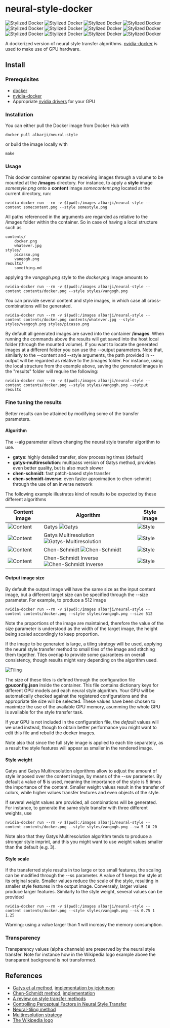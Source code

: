 # neural-style-docker

![Stylized Docker](./doc/docker_afremov_sw5000_ss1.png)
![Stylized Docker](./doc/docker_broca_sw5000_ss1.png)
![Stylized Docker](./doc/docker_brownrays_sw375_ss1.png)
![Stylized Docker](./doc/docker_ediaonise_sw1500_ss1.png)
![Stylized Docker](./doc/docker_edimburgGraffit_sw20000.0_ss1.png)
![Stylized Docker](./doc/docker_himesama_sw10000_ss1.png)
![Stylized Docker](./doc/docker_paisaje_urbano-hundertwasser_sw2000_ss1.png)
![Stylized Docker](./doc/docker_potatoes_sw375_ss1.png)
![Stylized Docker](./doc/docker_RenoirDogesPalaceVenice_sw1500_ss1.png)
![Stylized Docker](./doc/docker_revellerAndCourtesan_sw2000_ss1.png)
![Stylized Docker](./doc/docker_seated-nude_sw375_ss1.png)
![Stylized Docker](./doc/docker_starryNight_sw1500_ss1.png)

A dockerized version of neural style transfer algorithms.
[nvidia-docker](https://github.com/NVIDIA/nvidia-docker) is used to make use of GPU hardware.

## Install

### Prerequisites

* [docker](https://www.docker.com/)
* [nvidia-docker](https://github.com/NVIDIA/nvidia-docker)
* Appropriate [nvidia drivers](http://www.nvidia.es/Download/index.aspx) for your GPU

### Installation

You can either pull the Docker image from Docker Hub with

	docker pull albarji/neural-style

or build the image locally with

	make

### Usage

This docker container operates by receiving images through a volume to be mounted at the **/images** directory.
For instance, to apply a **style** image *somestyle.png* onto a **content** image *somecontent.png* located at the 
current directory, run: 

    nvidia-docker run --rm -v $(pwd):/images albarji/neural-style --content somecontent.png --style somestyle.png

All paths referenced in the arguments are regarded as relative to the /images folder within the container. So in case
of having a local structure such as

    contents/
        docker.png
        whatever.jpg
    styles/
        picasso.png
        vangogh.png
    results/
        something.md
        
applying the *vangogh.png* style to the *docker.png* image amounts to

    nvidia-docker run --rm -v $(pwd):/images albarji/neural-style --content contents/docker.png --style styles/vangogh.png
    
You can provide several content and style images, in which case all cross-combinations will be generated.

    nvidia-docker run --rm -v $(pwd):/images albarji/neural-style --content contents/docker.png contents/whatever.jpg --style styles/vangogh.png styles/picasso.png
    
By default all generated images are saved into the container **/images**. When running the commands above the results
will get saved into the host local folder (through the mounted volume). If you want to locate the generated images at a 
different folder you can use the --output parameters. Note that, similarly to the --content and --style arguments,
the path provided in --output will be regarded as relative to the /images folder. For instance, using the local 
structure from the example above, saving the generated images in the "results" folder will require the following:

    nvidia-docker run --rm -v $(pwd):/images albarji/neural-style --content contents/docker.png --style styles/vangogh.png --output results

### Fine tuning the results

Better results can be attained by modifying some of the transfer parameters.

#### Algorithm

The --alg parameter allows changing the neural style transfer algorithm to use.

* **gatys**: highly detailed transfer, slow processing times (default)
* **gatys-multiresolution**: multipass version of Gatys method, provides even better quality, but is also much slower
* **chen-schmidt**: fast patch-based style transfer
* **chen-schmidt-inverse**: even faster aproximation to chen-schmidt through the use of an inverse network

The following example illustrates kind of results to be expected by these different algorithms

| Content image | Algorithm | Style image |
| ------------- | --------- | ----------- |
| ![Content](./doc/avila-walls.jpg) | Gatys ![Gatys](./doc/avila-walls_broca_gatys_ss1.0_sw10.0.jpg) | ![Style](./doc/broca.jpg) |
| ![Content](./doc/avila-walls.jpg) | Gatys Multiresolution ![Gatys-Multiresolution](./doc/avila-walls_broca_gatys-multiresolution_ss1.0_sw3.0.jpg) | ![Style](./doc/broca.jpg) |
| ![Content](./doc/avila-walls.jpg) | Chen-Schmidt ![Chen-Schmidt](./doc/avila-walls_broca_chen-schmidt_ss1.0.jpg) | ![Style](./doc/broca.jpg) | 
| ![Content](./doc/avila-walls.jpg) | Chen-Schmidt Inverse ![Chen-Schmidt Inverse](./doc/avila-walls_broca_chen-schmidt-inverse_ss1.0.jpg) | ![Style](./doc/broca.jpg) | 

#### Output image size

By default the output image will have the same size as the input content image, but a different target size can be
specified through the --size parameter. For example, to produce a 512 image

    nvidia-docker run --rm -v $(pwd):/images albarji/neural-style --content contents/docker.png --style styles/vangogh.png --size 512
    
Note the proportions of the image are maintained, therefore the value of the size parameter is understood as the width 
of the target image, the height being scaled accordingly to keep proportion.

If the image to be generated is large, a tiling strategy will be used, applying the neural style transfer method
to small tiles of the image and stitching them together. Tiles overlap to provide some guarantees on overall
consistency, though results might vary depending on the algorithm used.

![Tiling](./doc/tiling.png)

The size of these tiles is defined through the configuration file **gpuconfig.json** inside the container.
This file contains dictionary keys for different GPU models and each neural style algorithm. Your GPU will be 
automatically checked against the registered configurations and the appropriate tile size will be selected. These values
have been chosen to maximize the use of the available GPU memory, asumming the whole GPU is available for the style
transfer task.  

If your GPU is not included in the configuration file, the *default* values will we used instead, though to obtain
better performance you might want to edit this file and rebuild the docker images.

Note also that since the full style image is applied to each tile separately, as a result the style features will appear
as smaller in the rendered image.

#### Style weight

Gatys and Gatys Multiresolution algorithms allow to adjust the amount of style imposed over the content image, by means 
of the --sw parameter. By default a value of **5** is used, meaning the importance of the style is 5 times the 
importance of the content. Smaller weight values result in the transfer of colors, while higher values transfer textures 
and even objects of the style.

If several weight values are provided, all combinations will be generated. For instance, to generate the same
style transfer with three different weights, use

    nvidia-docker run --rm -v $(pwd):/images albarji/neural-style --content contents/docker.png --style styles/vangogh.png --sw 5 10 20
    
Note also that they Gatys Multiresolution algorithm tends to produce a stronger style imprint, and this you might want
to use weight values smaller than the default (e.g. 3). 

#### Style scale

If the transferred style results in too large or too small features, the scaling can be modified through the --ss 
parameter. A value of **1** keeps the style at its original scale. Smaller values reduce the scale of the style,
resulting in smaller style features in the output image. Conversely, larger values produce larger features. 
Similarly to the style weight, several values can be provided

    nvidia-docker run --rm -v $(pwd):/images albarji/neural-style --content contents/docker.png --style styles/vangogh.png --ss 0.75 1 1.25
    
Warning: using a value larger than **1** will increasy the memory consumption. 

### Transparency

Transparency values (alpha channels) are preserved by the neural style transfer. Note for instance how in the Wikipedia
logo example above the transparent background is not transformed.

## References

* [Gatys et al method](https://arxiv.org/abs/1508.06576), [implementation by jcjohnson](https://github.com/jcjohnson/neural-style)
* [Chen-Schmidt method](https://arxiv.org/pdf/1612.04337.pdf), [implementation](https://github.com/rtqichen/style-swap)
* [A review on style transfer methods](https://arxiv.org/pdf/1705.04058.pdf)
* [Controlling Perceptual Factors in Neural Style Transfer](https://arxiv.org/abs/1611.07865)
* [Neural-tiling method](https://github.com/ProGamerGov/Neural-Tile)
* [Multiresolution strategy](https://gist.github.com/jcjohnson/ca1f29057a187bc7721a3a8c418cc7db)
* [The Wikipedia logo](https://en.wikipedia.org/wiki/Wikipedia_logo)
